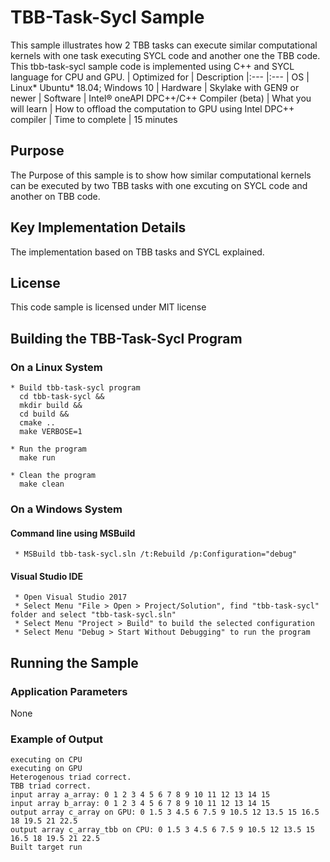 # TBB-Task-Sycl Sample
This sample illustrates how 2 TBB tasks can execute similar computational kernels with one task executing SYCL code and another one the TBB code. This tbb-task-sycl sample code is implemented using C++ and SYCL language for CPU and GPU.
| Optimized for                     | Description
|:---                               |:---
| OS                                | Linux* Ubuntu* 18.04; Windows 10
| Hardware                          | Skylake with GEN9 or newer
| Software                          | Intel&reg; oneAPI DPC++/C++ Compiler (beta) 
| What you will learn               | How to offload the computation to GPU using Intel DPC++ compiler
| Time to complete                  | 15 minutes

## Purpose
The Purpose of this sample is to show how similar computational kernels can be executed by two TBB tasks with one excuting on SYCL code and another on TBB code. 
  
## Key Implementation Details 
The implementation based on TBB tasks and SYCL explained. 

## License  
This code sample is licensed under MIT license   

## Building the TBB-Task-Sycl Program 

### On a Linux System 
    * Build tbb-task-sycl program 
      cd tbb-task-sycl &&
      mkdir build &&
      cd build &&
      cmake ..
      make VERBOSE=1

    * Run the program  
      make run

    * Clean the program  
      make clean

### On a Windows System

#### Command line using MSBuild
     * MSBuild tbb-task-sycl.sln /t:Rebuild /p:Configuration="debug"
   
#### Visual Studio IDE
     * Open Visual Studio 2017
     * Select Menu "File > Open > Project/Solution", find "tbb-task-sycl" folder and select "tbb-task-sycl.sln"
     * Select Menu "Project > Build" to build the selected configuration
     * Select Menu "Debug > Start Without Debugging" to run the program
     
## Running the Sample

### Application Parameters

None

### Example of Output
    executing on CPU
    executing on GPU
    Heterogenous triad correct.
    TBB triad correct.
    input array a_array: 0 1 2 3 4 5 6 7 8 9 10 11 12 13 14 15
    input array b_array: 0 1 2 3 4 5 6 7 8 9 10 11 12 13 14 15
    output array c_array on GPU: 0 1.5 3 4.5 6 7.5 9 10.5 12 13.5 15 16.5 18 19.5 21 22.5
    output array c_array_tbb on CPU: 0 1.5 3 4.5 6 7.5 9 10.5 12 13.5 15 16.5 18 19.5 21 22.5
    Built target run
 
